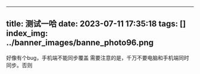 
---
title: 测试一哈
date: 2023-07-11 17:35:18
tags: []
index_img: ../banner_images/banne_photo96.png
---
好像有个bug，手机端不能同步覆盖
需要注意的是，千万不要电脑和手机端同时同步。否则

